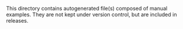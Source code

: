 This directory contains autogenerated file(s) composed of manual examples.
They are not kept under version control, but are included in releases.
